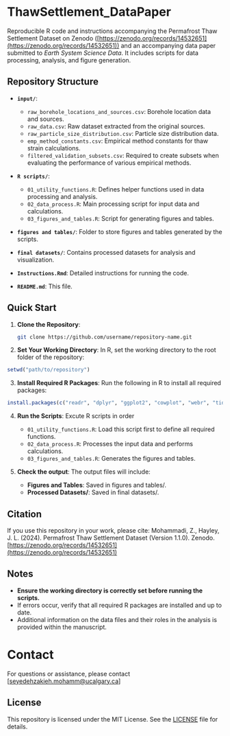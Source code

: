 # ThawSettlement_DataPaper

Reproducible R code and instructions accompanying the Permafrost Thaw Settlement Dataset on Zenodo ([https://zenodo.org/records/14532651](https://zenodo.org/records/14532651)) and an accompanying data paper submitted to _Earth System Science Data_. It includes scripts for data processing, analysis, and figure generation.

## Repository Structure
- **`input/`**:
  - `raw_borehole_locations_and_sources.csv`: Borehole location data and sources.
  - `raw_data.csv`: Raw dataset extracted from the original sources.
  - `raw_particle_size_distribution.csv`: Particle size distribution data.
  - `emp_method_constants.csv`: Empirical method constants for thaw strain calculations.
  - `filtered_validation_subsets.csv`: Required to create subsets when evaluating the performance of various empirical methods.

- **`R scripts/`**:
  - `01_utility_functions.R`: Defines helper functions used in data processing and analysis.
  - `02_data_process.R`: Main processing script for input data and calculations.
  - `03_figures_and_tables.R`: Script for generating figures and tables.

- **`figures and tables/`**: Folder to store figures and tables generated by the scripts.

- **`final datasets/`**: Contains processed datasets for analysis and visualization.

- **`Instructions.Rmd`**: Detailed instructions for running the code.

- **`README.md`**: This file.

## Quick Start
1. **Clone the Repository**:
   ```bash
   git clone https://github.com/username/repository-name.git

   ```

2. **Set Your Working Directory**: In R, set the working directory to the root folder of the repository:
```r
setwd("path/to/repository")
```

3. **Install Required R Packages**: Run the following in R to install all required packages:

```r
install.packages(c("readr", "dplyr", "ggplot2", "cowplot", "webr", "tidyr", "sf"))
```

4. **Run the Scripts**: Excute R scripts in order
   - `01_utility_functions.R`: Load this script first to define all required functions.
   - `02_data_process.R`: Processes the input data and performs calculations.
   - `03_figures_and_tables.R`: Generates the figures and tables.

5. **Check the output**:
   The output files will include:
   - **Figures and Tables**: Saved in figures and tables/.
   - **Processed Datasets/**: Saved in final datasets/.

## Citation
If you use this repository in your work, please cite:
Mohammadi, Z., Hayley, J. L. (2024). Permafrost Thaw Settlement Dataset (Version 1.1.0). Zenodo. [https://zenodo.org/records/14532651](https://zenodo.org/records/14532651)

## Notes
- **Ensure the working directory is correctly set before running the scripts.**
- If errors occur, verify that all required R packages are installed and up to date.
- Additional information on the data files and their roles in the analysis is provided within the manuscript.

# Contact
For questions or assistance, please contact [seyedehzakieh.mohamm@ucalgary.ca]

## License
This repository is licensed under the MIT License. See the [LICENSE](LICENSE) file for details.

